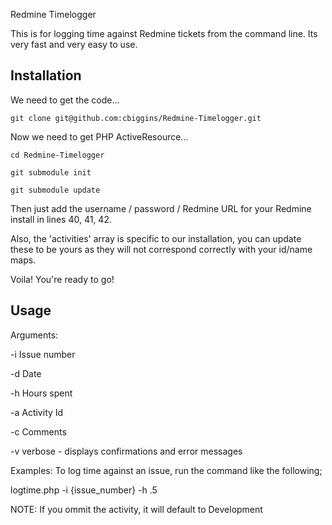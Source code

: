 Redmine Timelogger

This is for logging time against Redmine tickets from the command line. Its very fast and very easy to use.

## Installation

We need to get the code...

`git clone git@github.com:cbiggins/Redmine-Timelogger.git`


Now we need to get PHP ActiveResource...

`cd Redmine-Timelogger`

`git submodule init`

`git submodule update`


Then just add the username / password / Redmine URL for your Redmine install in lines 40, 41, 42.

Also, the 'activities' array is specific to our installation, you can update these to be yours as they will not correspond correctly with your id/name maps.

Voila! You're ready to go!

## Usage

 Arguments:
 
 -i Issue number

 -d Date

 -h Hours spent

 -a Activity Id

 -c Comments

 -v verbose - displays confirmations and error messages

 
 Examples: To log time against an issue, run the command like the following;

 logtime.php -i {issue_number} -h .5


 NOTE: If you ommit the activity, it will default to Development